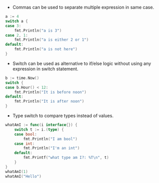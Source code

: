 - Commas can be used to separate multiple expression in same case. 
```Go
a := 4
switch a {
case 3:
	fmt.Println("a is 3")
case 2, 1:
	fmt.Println("a is either 2 or 1")
default:
	fmt.Println("a is not here")
}
```

- Switch can be used as alternative to if/else logic without using any expression in switch statement. 

```Go
b := time.Now()
switch {
case b.Hour() < 12:
	fmt.Println("It is before noon")
default:
	fmt.Println("It is after noon")
}
```

- Type switch to compare types instead of values.
```Go
whatAmI := func(i interface{}) {
	switch t := i.(type) {
	case bool:
		fmt.Println("I am bool")
	case int:
		fmt.Println("I'm an int")
	default:
		fmt.Printf("what type am I?: %T\n", t)
	}
}
whatAmI(1)
whatAmI("Hello")
```